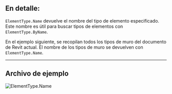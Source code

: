 ## En detalle:
`ElementType.Name` devuelve el nombre del tipo de elemento especificado. Este nombre es útil para buscar tipos de elementos con `ElementType.ByName`.

En el ejemplo siguiente, se recopilan todos los tipos de muro del documento de Revit actual. El nombre de los tipos de muro se devuelven con `ElementType.Name`.
___
## Archivo de ejemplo

![ElementType.Name](./Revit.Elements.ElementType.Name_img.jpg)

